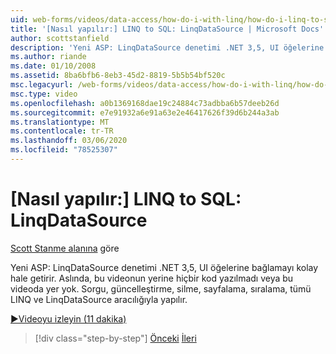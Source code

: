 ```yaml
---
uid: web-forms/videos/data-access/how-do-i-with-linq/how-do-i-linq-to-sql-linqdatasource
title: '[Nasıl yapılır:] LINQ to SQL: LinqDataSource | Microsoft Docs'
author: scottstanfield
description: 'Yeni ASP: LinqDataSource denetimi .NET 3,5, UI öğelerine bağlamayı kolay hale getirir. Aslında, bu videonun yerine hiçbir kod yazılmadı veya bu videoda yer yok. Sorgu, UPD...'
ms.author: riande
ms.date: 01/10/2008
ms.assetid: 8ba6bfb6-8eb3-45d2-8819-5b5b54bf520c
msc.legacyurl: /web-forms/videos/data-access/how-do-i-with-linq/how-do-i-linq-to-sql-linqdatasource
msc.type: video
ms.openlocfilehash: a0b1369168dae19c24884c73adbba6b57deeb26d
ms.sourcegitcommit: e7e91932a6e91a63e2e46417626f39d6b244a3ab
ms.translationtype: MT
ms.contentlocale: tr-TR
ms.lasthandoff: 03/06/2020
ms.locfileid: "78525307"
---
```

# <a name="how-do-i-linq-to-sql-linqdatasource"></a>[Nasıl yapılır:] LINQ to SQL: LinqDataSource

[Scott Stanme alanına](https://github.com/scottstanfield) göre

Yeni ASP: LinqDataSource denetimi .NET 3,5, UI öğelerine bağlamayı kolay hale getirir. Aslında, bu videonun yerine hiçbir kod yazılmadı veya bu videoda yer yok. Sorgu, güncelleştirme, silme, sayfalama, sıralama, tümü LINQ ve LinqDataSource aracılığıyla yapılır.

[&#9654;Videoyu izleyin (11 dakika)](https://channel9.msdn.com/Blogs/ASP-NET-Site-Videos/how-do-i-linq-to-sql-linqdatasource)

> [!div class="step-by-step"]
> [Önceki](how-do-i-linq-to-sql-updating-the-database.md)
> [İleri](how-do-i-linq-to-sql-custom-linqdatasource.md)
